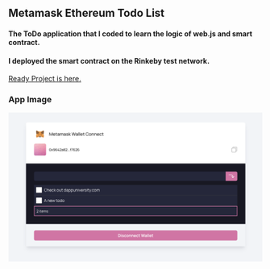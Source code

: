 ## Metamask Ethereum Todo List

#### The ToDo application that I coded to learn the logic of web.js and smart contract.

#### I deployed the smart contract on the Rinkeby test network.

[Ready Project is here.](https://ethereum-todo-list-app.vercel.app/)

### App Image

![App Image](./src/Assets/Images/app-image.png)



